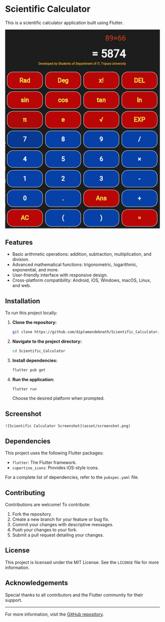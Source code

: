 # Scientific Calculator

This is a scientific calculator application built using Flutter.

![Scientific Calculator Screenshot](asset/screenshot.png)

## Features

- Basic arithmetic operations: addition, subtraction, multiplication, and division.
- Advanced mathematical functions: trigonometric, logarithmic, exponential, and more.
- User-friendly interface with responsive design.
- Cross-platform compatibility: Android, iOS, Windows, macOS, Linux, and web.

## Installation

To run this project locally:

1. **Clone the repository:**

   ```bash
   git clone https://github.com/diptamandebnath/Scientific_Calculator.git
   ```

2. **Navigate to the project directory:**

   ```bash
   cd Scientific_Calculator
   ```

3. **Install dependencies:**

   ```bash
   flutter pub get
   ```

4. **Run the application:**

   ```bash
   flutter run
   ```

   Choose the desired platform when prompted.

## Screenshot

`![Scientific Calculator Screenshot](asset/screenshot.png)`

## Dependencies

This project uses the following Flutter packages:

- `flutter`: The Flutter framework.
- `cupertino_icons`: Provides iOS-style icons.

For a complete list of dependencies, refer to the `pubspec.yaml` file.

## Contributing

Contributions are welcome! To contribute:

1. Fork the repository.
2. Create a new branch for your feature or bug fix.
3. Commit your changes with descriptive messages.
4. Push your changes to your fork.
5. Submit a pull request detailing your changes.

## License

This project is licensed under the MIT License. See the `LICENSE` file for more information.

## Acknowledgements

Special thanks to all contributors and the Flutter community for their support.

---

For more information, visit the [GitHub repository](https://github.com/diptamandebnath/Scientific_Calculator).

